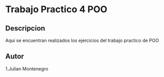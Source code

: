 # Trabajo Practico 4 POO

## Descripcion

Aqui se encuentran realizados los ejercicios del trabajo practico de POO

## Autor

1.Julian Montenegro